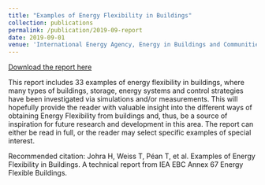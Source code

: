 ```yaml
---
title: "Examples of Energy Flexibility in Buildings"
collection: publications
permalink: /publication/2019-09-report
date: 2019-09-01
venue: 'International Energy Agency, Energy in Buildings and Communities, Annex 67'
---
```

[Download the report here](https://iea-ebc.org/Data/publications/EBC_Annex_67_Examples_of_Energy_Flexibility_in_Buildings_September_2019.pdf)

This report includes 33 examples of energy flexibility in buildings, where many types of buildings, storage, energy systems and control strategies have been investigated via simulations and/or measurements. This will hopefully provide the reader with valuable insight into the different ways of obtaining Energy Flexibility from
buildings and, thus, be a source of inspiration for future research and development in this area.
The report can either be read in full, or the reader may select specific examples of special interest.

Recommended citation: Johra H, Weiss T, Péan T, et al. Examples of Energy Flexibility in Buildings. A technical
report from IEA EBC Annex 67 Energy Flexible Buildings.
